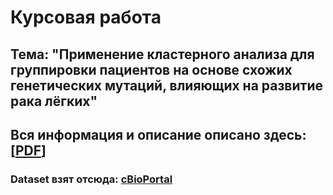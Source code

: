 # Курсовая работа
## Тема: "Применение кластерного анализа для группировки пациентов на основе схожих генетических мутаций, влияющих на развитие рака лёгких"
## Вся информация и описание описано здесь: [[**PDF**]](https://github.com/Dilijorwen/Education/blob/main/projects/Course/Course_Clustering_final.pdf)
### Dataset взят отсюда: [cBioPortal](https://www.cbioportal.org/study/summary?id=luad_tcga_gdc&plots_horz_selection=%7B%22selectedGeneOption%22%3A1956%2C%22dataType%22%3A%22MUTATION_EXTENDED%22%2C%22mutationCountBy%22%3A%22MutationType%22%7D&plots_vert_selection=%7B%22dataType%22%3A%22clinical_attribute%22%2C%22selectedDataSourceOption%22%3A%22PRIMARY_DIAGNOSIS%22%7D&plots_coloring_selection=%7B%7D)

